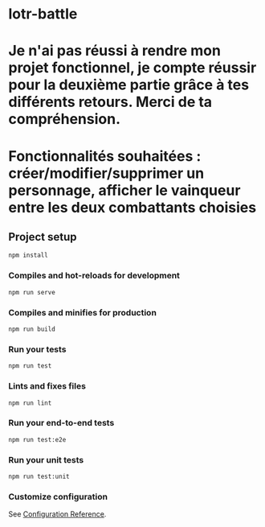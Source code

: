# lotr-battle

# Je n'ai pas réussi à rendre mon projet fonctionnel, je compte réussir pour la deuxième partie grâce à tes différents retours. Merci de ta compréhension.

# Fonctionnalités souhaitées : créer/modifier/supprimer un personnage, afficher le vainqueur entre les deux combattants choisies 

## Project setup
```
npm install
```

### Compiles and hot-reloads for development
```
npm run serve
```

### Compiles and minifies for production
```
npm run build
```

### Run your tests
```
npm run test
```

### Lints and fixes files
```
npm run lint
```

### Run your end-to-end tests
```
npm run test:e2e
```

### Run your unit tests
```
npm run test:unit
```

### Customize configuration
See [Configuration Reference](https://cli.vuejs.org/config/).
